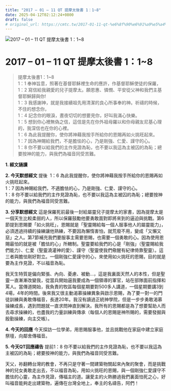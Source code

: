```yaml
---
title: "2017 – 01 – 11 QT 提摩太後書 1：1~8"
date: 2025-04-12T02:12:24+0800
draft: false
# original_url: https://cmtc.tw/2017-01-11-qt-%e6%8f%90%e6%91%a9%e5%a4%aa%e5%be%8c%e6%9b%b81%ef%bc%9a18
---
```


![2017 – 01 – 11 QT 提摩太後書 1：1\~8](/images/qt.jpg   "2017 – 01 – 11 QT 提摩太後書 1：1\~8")

# 2017 – 01 – 11 QT 提摩太後書 1：1\~8

> 提摩太後書1：1\~8  
> 1：1 奉神旨意，照著在基督耶穌裡生命的應許，作基督耶穌使徒的保羅，  
> 1：2 寫信給我親愛的兒子提摩太。願恩惠、憐憫、平安從父神和我們主基督耶穌歸與你!  
> 1：3 我感謝神，就是我接續祖先用清潔的良心所事奉的神。祈禱的時候，不住的想念你，  
> 1：4 記念你的眼淚，晝夜切切的想要見你，好叫我滿心快樂。  
> 1：5 想到你心裡無偽之信，這信是先在你外祖母羅以和你母親友尼基心理的，我深信也在你的心裡。  
> 1：6 為此我提醒你，使你將神藉我按手所給你的恩賜再如火挑旺起來。  
> 1：7 因為神賜給我們，不是膽怯的心，乃是剛強、仁愛、謹守的心。  
> 1：8 你不要以給我們的主作見證為恥，也不要以我這為主被囚的為恥；總要按神的能力，與我們為福音同受苦難。

**1.  經文誦讀**

**2.  今天默想經文**
提後  1：6 為此我提醒你，使你將神藉我按手所給你的恩賜再如火挑旺起來。  
1：7 因為神賜給我們，不適膽怯的心，乃是剛強、仁愛、謹守的心。  
1：8 你不要以給我們的主作見證為恥，也不要以我這為主被囚的為恥；總要按神的能力，與我們為福音同受苦難。

**3. 分享默想經文**
這是保羅死前最後一封給屬靈兒子提摩太的家書，因為提摩太是一個天生比較柔弱的人，所以保羅鼓勵他要勇敢面對即將來到的逼迫與挑戰。第6節提到恩賜要「如火挑旺」，恩賜就是「聖靈賜給每一個人服事他人的屬靈能力」，必須透過持續的操練讓他熟練，不要因為懶惰害怕，就荒廢不用，變成「又懶又惡」之人。第7節補充我們要服事主需要恩賜，也需要一個勇敢的心。因為使用恩賜最怕的就是被「膽怯的心」所轄制。聖靈要給我們的心是「剛強」（聖靈賜給我們能力）、仁愛（聖靈澆灌神的愛）、謹守（聖靈使我們儆醒有紀律倚靠聖靈）。這三者與膽怯剛好對立。一個剛強仁愛謹守的心，來使用如火挑旺的恩賜，目的就是要為主作見證，不以福音為恥。

我天生特質是偏向緊張、內向、憂慮、被動…，這是我裏面天然人的本性，但是聖靈一直漸漸改變我，從當兵開始逼我要成為一個領導的軍官，站在部隊面前指揮和罵人。當傳道開始，我負責的牧區每個星期要對500多人講道，一個星期要講3到4場，4年的時間。後來我又很主動渴慕操練異象與啟示恩賜，為了要一對一的門徒訓練與勇敢傳福音，長達20年。我沒有讀過正統神學院，但是一步步勇敢渴慕操練成長，遇到問題就一直求問神直到解決。我所有的恩賜都是為了想要幫助人而去尋求操練的，也盡我的力量訓練與傳承（每個人的恩賜是神所賜的，需要發掘與殷勤操練，向主交帳）。

**4. 今天的回應**
今天探訪一位學弟，用恩賜服事他，並且挑戰他在家庭中建立家庭祭壇，向鄰舍傳福音。

**5. 今天QT回應禱告**
提前1：8 你不要以給我們的主作見證為恥，也不要以我這為主被囚的為恥；總要按神的能力，與我們為福音同受苦難。

天父，祢翻轉台灣的教會，不再只是守著一間建築物關起來內聚的聚會，而是挑戰神的兒女勇敢走出去，不以福音為恥，用如火挑旺的恩賜，與一個剛強仁愛謹守不膽怯的心靈，為主作見證，傳福主的道。讓愛主的火熱勝過我們裏面怕死之心，好叫福音能夠走出建築物，遍傳在台灣全地上，奉主的名禱告，阿們！
